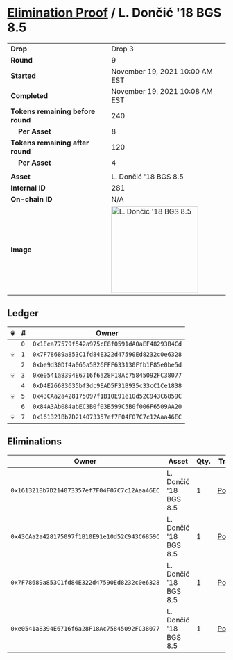 # [Elimination Proof](./readme.md) / L. Dončić &#039;18 BGS 8.5

|||
|---|---|
| **Drop** | Drop 3 |
| **Round** | 9 |
| **Started** | November 19, 2021 10:00 AM EST |
| **Completed** | November 19, 2021 10:08 AM EST |
| **Tokens remaining before round** | 240 |
| **&nbsp;&nbsp;&nbsp;&nbsp;Per Asset** | 8 |
| **Tokens remaining after round** | 120 |
| **&nbsp;&nbsp;&nbsp;&nbsp;Per Asset** | 4 |
| | |
| **Asset** | L. Dončić &#039;18 BGS 8.5 |
| **Internal ID** | 281 |
| **On-chain ID** | N/A |
| **Image** | <img src="https://tcdn.blokpax.com/94d9199b-dc2a-4296-aee4-c874e92cbf74/01074105ac8ca1e1732e037074838332d07e12aa3309e5015da839141b9782fe.jpg" height="200" alt="L. Dončić &#039;18 BGS 8.5" /> |

## Ledger

| 💀 | # | Owner |
| --- | --- | --- |
|  | `0` | `0x1Eea77579f542a975cE8f0591dA0aEF48293B4Cd` |
| 💀 | `1` | `0x7F78689a853C1fd84E322d47590Ed8232c0e6328` |
|  | `2` | `0xbe9d30Df4a065a5B26FFF633130Ffb1F85e0be5d` |
| 💀 | `3` | `0xe0541a8394E6716f6a28F18Ac75845092FC38077` |
|  | `4` | `0xD4E26683635bf3dc9EAD5F31B935c33cC1Ce1838` |
| 💀 | `5` | `0x43CAa2a428175097f1B10E91e10d52C943C6859C` |
|  | `6` | `0x84A3Ab084abEC3B0f03B599C5B0f006F6509AA20` |
| 💀 | `7` | `0x161321Bb7D214073357ef7F04F07C7c12Aaa46EC` |


## Eliminations

| Owner | Asset | Qty. | Transaction |
| --- | --- | --- | --- |
| `0x161321Bb7D214073357ef7F04F07C7c12Aaa46EC` | L. Dončić '18 BGS 8.5 | 1 | [Polygonscan](https://polygonscan.com/tx/0x2e72af1baaf2ac3a02b680496c4afb29f59c4f2543ef2c78340962efaa8afb6c) |
| `0x43CAa2a428175097f1B10E91e10d52C943C6859C` | L. Dončić '18 BGS 8.5 | 1 | [Polygonscan](https://polygonscan.com/tx/0xf21ceaf876cd397270319ab80db12350f7326e41cb788f525c8d105c05614343) |
| `0x7F78689a853C1fd84E322d47590Ed8232c0e6328` | L. Dončić '18 BGS 8.5 | 1 | [Polygonscan](https://polygonscan.com/tx/0xb8d2857dca141741e1731518ca6a35a3e5c00c23d522a84db713eee71396a08c) |
| `0xe0541a8394E6716f6a28F18Ac75845092FC38077` | L. Dončić '18 BGS 8.5 | 1 | [Polygonscan](https://polygonscan.com/tx/0x322af1c960450021b9af9d00fee990a0e2b923aeb3b69761d652dcb592f3227f) |

